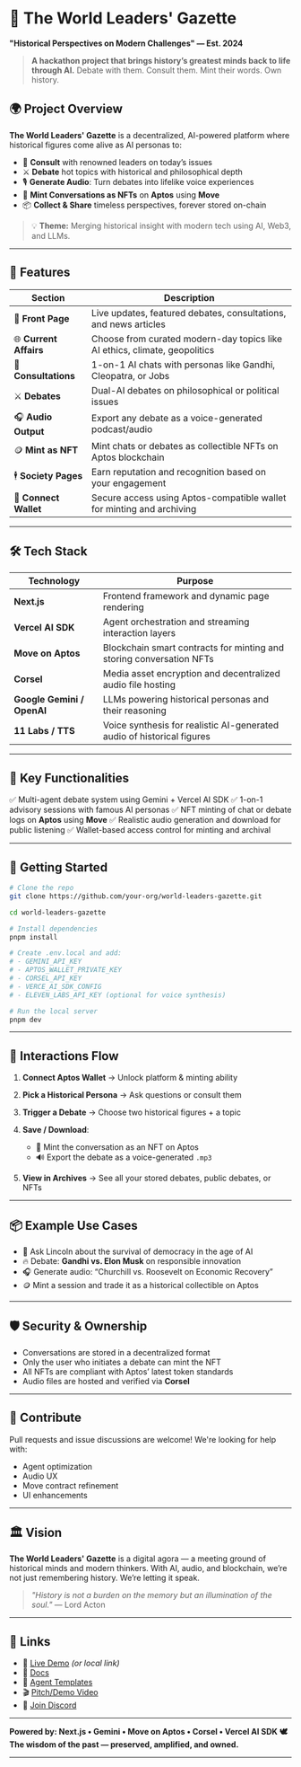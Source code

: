 
# 📰 The World Leaders' Gazette

**"Historical Perspectives on Modern Challenges" — Est. 2024**

> **A hackathon project that brings history’s greatest minds back to life through AI.**
> Debate with them. Consult them. Mint their words. Own history.



## 🌍 Project Overview

**The World Leaders' Gazette** is a decentralized, AI-powered platform where historical figures come alive as AI personas to:

* 📜 **Consult** with renowned leaders on today’s issues
* ⚔️ **Debate** hot topics with historical and philosophical depth
* 🎙️ **Generate Audio**: Turn debates into lifelike voice experiences
* 🧬 **Mint Conversations as NFTs** on **Aptos** using **Move**
* 📦 **Collect & Share** timeless perspectives, forever stored on-chain

> 💡 **Theme:** Merging historical insight with modern tech using AI, Web3, and LLMs.

---

## 🧠 Features

| Section                | Description                                                                |
| ---------------------- | -------------------------------------------------------------------------- |
| 📰 **Front Page**      | Live updates, featured debates, consultations, and news articles           |
| 🌐 **Current Affairs** | Choose from curated modern-day topics like AI ethics, climate, geopolitics |
| 💬 **Consultations**   | 1-on-1 AI chats with personas like Gandhi, Cleopatra, or Jobs              |
| ⚔️ **Debates**         | Dual-AI debates on philosophical or political issues                       |
| 🎧 **Audio Output**    | Export any debate as a voice-generated podcast/audio                       |
| 🪙 **Mint as NFT**     | Mint chats or debates as collectible NFTs on Aptos blockchain              |
| 🕴️ **Society Pages**  | Earn reputation and recognition based on your engagement                   |
| 🔐 **Connect Wallet**  | Secure access using Aptos-compatible wallet for minting and archiving      |

---

## 🛠️ Tech Stack

| Technology                 | Purpose                                                                |
| -------------------------- | ---------------------------------------------------------------------- |
| **Next.js**                | Frontend framework and dynamic page rendering                          |
| **Vercel AI SDK**          | Agent orchestration and streaming interaction layers                   |
| **Move on Aptos**          | Blockchain smart contracts for minting and storing conversation NFTs   |
| **Corsel**                 | Media asset encryption and decentralized audio file hosting            |
| **Google Gemini / OpenAI** | LLMs powering historical personas and their reasoning                  |
| **11 Labs / TTS**          | Voice synthesis for realistic AI-generated audio of historical figures |

---

## 🧪 Key Functionalities

✅ Multi-agent debate system using Gemini + Vercel AI SDK
✅ 1-on-1 advisory sessions with famous AI personas
✅ NFT minting of chat or debate logs on **Aptos** using **Move**
✅ Realistic audio generation and download for public listening
✅ Wallet-based access control for minting and archival

---

## 🚀 Getting Started

```bash
# Clone the repo
git clone https://github.com/your-org/world-leaders-gazette.git

cd world-leaders-gazette

# Install dependencies
pnpm install

# Create .env.local and add:
# - GEMINI_API_KEY
# - APTOS_WALLET_PRIVATE_KEY
# - CORSEL_API_KEY
# - VERCE_AI_SDK_CONFIG
# - ELEVEN_LABS_API_KEY (optional for voice synthesis)

# Run the local server
pnpm dev
```

---

## 🔗 Interactions Flow

1. **Connect Aptos Wallet** → Unlock platform & minting ability
2. **Pick a Historical Persona** → Ask questions or consult them
3. **Trigger a Debate** → Choose two historical figures + a topic
4. **Save / Download**:

   * 🧠 Mint the conversation as an NFT on Aptos
   * 🔊 Export the debate as a voice-generated `.mp3`
5. **View in Archives** → See all your stored debates, public debates, or NFTs

---

## 📦 Example Use Cases

* 🧠 Ask Lincoln about the survival of democracy in the age of AI
* 🔥 Debate: **Gandhi vs. Elon Musk** on responsible innovation
* 🎧 Generate audio: “Churchill vs. Roosevelt on Economic Recovery”
* 🪙 Mint a session and trade it as a historical collectible on Aptos

---
## 🛡️ Security & Ownership

* Conversations are stored in a decentralized format
* Only the user who initiates a debate can mint the NFT
* All NFTs are compliant with Aptos’ latest token standards
* Audio files are hosted and verified via **Corsel**
---
## 📣 Contribute
Pull requests and issue discussions are welcome! We're looking for help with:

* Agent optimization
* Audio UX
* Move contract refinement
* UI enhancements

---

## 🏛️ Vision

**The World Leaders' Gazette** is a digital agora — a meeting ground of historical minds and modern thinkers. With AI, audio, and blockchain, we’re not just remembering history. We’re letting it speak.

> *"History is not a burden on the memory but an illumination of the soul."* — Lord Acton

---

## 🔗 Links

* 🔴 [Live Demo](https://worldleadersgazette.xyz) *(or local link)*
* 📖 [Docs](https://worldleadersgazette.xyz/docs)
* 🧠 [Agent Templates](https://worldleadersgazette.xyz/agents)
* 🎬 [Pitch/Demo Video](#)
* 💬 [Join Discord](#)

---

**Powered by: Next.js • Gemini • Move on Aptos • Corsel • Vercel AI SDK**
**🕊️ The wisdom of the past — preserved, amplified, and owned.**

---

